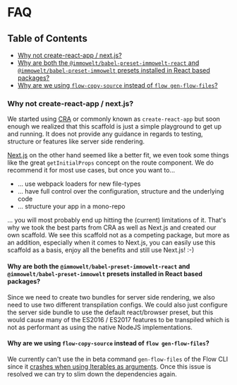 # FAQ

## Table of Contents

- [Why not create-react-app / next.js?](#why-not-cra-next)
- [Why are both the `@immowelt/babel-preset-immowelt-react` and `@immowelt/babel-preset-immowelt` presets installed in React based packages?](#why-both-babel-presets)
- [Why are we using `flow-copy-source` instead of `flow gen-flow-files`?](#why-flow-copy-source)


<a id="why-not-cra-next"></a>
### Why not create-react-app / next.js?

We started using [CRA](https://github.com/facebookincubator/create-react-app) or commonly known as `create-react-app` but soon enough we realized that this scaffold is just a simple playground to get up and running. It does not provide any guidance in regards to testing, structure or features like server side rendering.

[Next.js](https://github.com/zeit/next.js) on the other hand seemed like a better fit, we even took some things like the great `getInitialProps` concept on the route component. We do recommend it for most use cases, but once you want to...

* ... use webpack loaders for new file-types
* ... have full control over the configuration, structure and the underlying code
* ... structure your app in a mono-repo

... you will most probably end up hitting the (current) limitations of it. That's why we took the best parts from CRA as well as Next.js and created our own scaffold. We see this scaffold not as a competing package, but more as an addition, especially when it comes to Next.js, you can easily use this scaffold as a basis, enjoy all the benefits and still use Next.js! :-)


<a id="why-both-babel-presets"></a>
#### Why are both the `@immowelt/babel-preset-immowelt-react` and `@immowelt/babel-preset-immowelt` presets installed in React based packages?
Since we need to create two bundles for server side rendering, we also need to use two different transpilation configs. We could also just configure the server side bundle to use the default react/browser preset, but this would cause many of the ES2016 / ES2017 features to be transpiled which is not as performant as using the native NodeJS implementations.


<a id="why-flow-copy-source"></a>
#### Why are we using `flow-copy-source` instead of `flow gen-flow-files`?
We currently can't use the in beta command `gen-flow-files` of the Flow CLI since it [crashes when using Iterables as arguments](https://github.com/facebook/flow/issues/3281). Once this issue is resolved we can try to slim down the dependencies again.
